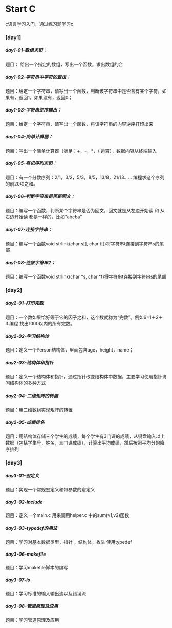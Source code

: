 # Start C 
  c语言学习入门，通过练习题学习c
### [day1]
#####  day1-01-数组求和：
题目： 给出一个指定的数组，写出一个函数，求出数组的合
##### day1-02-字符串中字符的查找：
题目：给定一个字符串，请写出一个函数，判断该字符串中是否含有某个字符，如果有，返回1，如果没有，返回0；
##### day1-03-字符串逆序输出：
题目：给定一个字符串，请写出一个函数，将该字符串的内容逆序打印出来
##### day1-04-简单计算器：
题目：写出一个简单计算器（满足：+，-，*，/ 运算），数据内容从终端输入
##### day1-05-有机序列求和：
题目：有一个分数序列：2/1，3/2，5/3，8/5，13/8，21/13……  编程求这个序列的前20项之和。
##### day1-06-判断字符串是否是回文：
题目：编写一个函数，判断某个字符串是否为回文，回文就是从左边开始读 和 从右边开始读 都是一样的，比如"abcba"
##### day1-07-连接字符串：
题目：编写一个函数void strlink(char s[], char t[])将字符串t连接到字符串s的尾部
##### day1-08-连接字符串2：
题目：编写一个函数void strlink(char *s, char *t)将字符串t连接到字符串s的尾部

### [day2]
##### day2-01-打印完数
题目：一个数如果恰好等于它的因子之和，这个数就称为“完数”。例如6=1＋2＋3.编程    找出1000以内的所有完数。 
##### day2-02-学习结构体
题目：定义一个Person结构体，里面包含age，height，name；
##### day2-03-结构体和指针
题目：定义一个结构体和指针，通过指针改变结构体中数据，主要学习使用指针访问结构体的多种方式
##### day2-04-二维矩阵的转置
题目：用二维数组实现矩阵的转置
##### day2-05-成绩排名
题目：用结构体存储三个学生的成绩，每个学生有3门课的成绩，从键盘输入以上数据（包括学生号，姓名，三门课成绩），计算出平均成绩，然后按照平均分的降序排列

### [day3]
##### day3-01-宏定义
题目：实现一个常规宏定义和带参数的宏定义
##### day3-02-include
题目：定义一个main.c 用来调用helper.c 中的sum(v1,v2)函数
##### day3-03-typedef的用法
题目：学习对基本数据类型，指针 ，结构体，枚举 使用typedef
##### day3-06-makefile
题目：学习makefile脚本的编写
##### day3-07-io
题目：学习标准的输入输出流以及错误流
##### day3-08-管道原理及应用
题目：学习管道原理及应用


  
